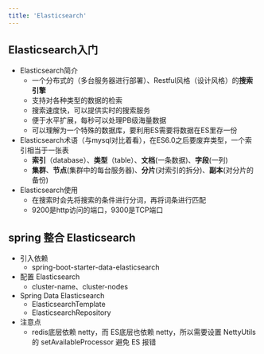 ```yaml
---
title: 'Elasticsearch'
---
```


## Elasticsearch入门
- Elasticsearch简介
  - 一个分布式的（多台服务器进行部署）、Restful风格（设计风格）的**搜索引擎**
  - 支持对各种类型的数据的检索
  - 搜索速度快，可以提供实时的搜索服务
  - 便于水平扩展，每秒可以处理PB级海量数据
  - 可以理解为一个特殊的数据库，要利用ES需要将数据在ES里存一份
- Elasticsearch术语（与mysql对比着看），在ES6.0之后要废弃类型，一个索引相当于一张表
  - **索引**（database）、**类型**（table）、**文档**(一条数据)、**字段**(一列)
  - **集群**、**节点**(集群中的每台服务器)、**分片**(对索引的拆分)、**副本**(对分片的备份)
- Elasticsearch使用
  - 在搜索时会先将搜索的条件进行分词，再将词条进行匹配
  - 9200是http访问的端口，9300是TCP端口


## spring 整合 Elasticsearch
- 引入依赖
  - spring-boot-starter-data-elasticsearch
- 配置 Elasticsearch
  - cluster-name、cluster-nodes
- Spring Data Elasticsearch
  - ElasticsearchTemplate
  - ElasticsearchRepository
- 注意点
  - redis底层依赖 netty，而 ES底层也依赖 netty，所以需要设置 NettyUtils 的 setAvailableProcessor 避免 ES 报错